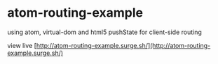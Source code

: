 # atom-routing-example

using atom, virtual-dom and html5 pushState for client-side routing

view live
[http://atom-routing-example.surge.sh/](http://atom-routing-example.surge.sh/)
